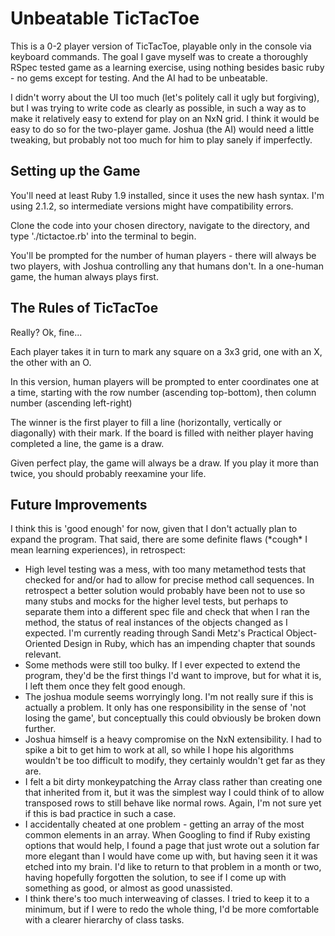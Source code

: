 Unbeatable TicTacToe
=========

This is a 0-2 player version of TicTacToe, playable only in the console via keyboard commands. The goal I gave myself was to create a thoroughly RSpec tested game as a learning exercise, using nothing besides basic ruby - no gems except for testing. And the AI had to be unbeatable.

I didn't worry about the UI too much (let's politely call it ugly but forgiving), but I was trying to write code as clearly as possible, in such a way as to make it relatively easy to extend for play on an NxN grid. I think it would be easy to do so for the two-player game. Joshua (the AI) would need a little tweaking, but probably not too much for him to play sanely if imperfectly.

Setting up the Game
---------

You'll need at least Ruby 1.9 installed, since it uses the new hash syntax. I'm using 2.1.2, so intermediate versions might have compatibility errors.

Clone the code into your chosen directory, navigate to the directory, and type './tictactoe.rb' into the terminal to begin.

You'll be prompted for the number of human players - there will always be two players, with Joshua controlling any that humans don't. In a one-human game, the human always plays first.

The Rules of TicTacToe
---------

Really? Ok, fine...

Each player takes it in turn to mark any square on a 3x3 grid, one with an X, the other with an O. 

In this version, human players will be prompted to enter coordinates one at a time, starting with the row number (ascending top-bottom), then column number (ascending left-right)

The winner is the first player to fill a line (horizontally, vertically or diagonally) with their mark. If the board is filled with neither player having completed a line, the game is a draw.

Given perfect play, the game will always be a draw. If you play it more than twice, you should probably reexamine your life.

Future Improvements
------

I think this is 'good enough' for now, given that I don't actually plan to expand the program. That said, there are some definite flaws (\*cough\* I mean learning experiences),  in retrospect:

 * High level testing was a mess, with too many metamethod tests that checked for and/or had to allow for precise method call sequences. In retrospect a better solution would probably have been not to use so many stubs and mocks for the higher level tests, but perhaps to separate them into a different spec file and check that when I ran the method, the status of real instances of the objects changed as I expected. I'm currently reading through Sandi Metz's Practical Object-Oriented Design in Ruby, which has an impending chapter that sounds relevant.
 * Some methods were still too bulky. If I ever expected to extend the program, they'd be the first things I'd want to improve, but for what it is, I left them once they felt good enough.
 * The joshua module seems worryingly long. I'm not really sure if this is actually a problem. It only has one responsibility in the sense of 'not losing the game', but conceptually this could obviously be broken down further.
 * Joshua himself is a heavy compromise on the NxN extensibility. I had to spike a bit to get him to work at all, so while I hope his algorithms wouldn't be too difficult to modify, they certainly wouldn't get far as they are.
 * I felt a bit dirty monkeypatching the Array class rather than creating one that inherited from it, but it was the simplest way I could think of to allow transposed rows to still behave like normal rows. Again, I'm not sure yet if this is bad practice in such a case.
 * I accidentally cheated at one problem - getting an array of the most common elements in an array. When Googling to find if Ruby existing options that would help, I found a page that just wrote out a solution far more elegant than I would have come up with, but having seen it it was etched into my brain. I'd like to return to that problem in a month or two, having hopefully forgotten the solution, to see if I come up with something as good, or almost as good unassisted.
 * I think there's too much interweaving of classes. I tried to keep it to a minimum, but if I were to redo the whole thing, I'd be more comfortable with a clearer hierarchy of class tasks.
 
